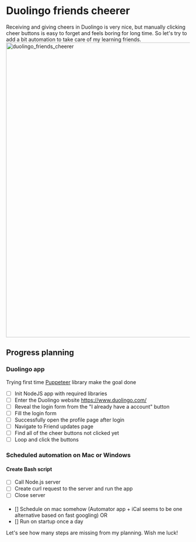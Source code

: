 # Duolingo friends cheerer
Receiving and giving cheers in Duolingo is very nice, but manually clicking cheer buttons is easy to forget and feels boring for long time. So let's try to add a bit automation to take care of my learning friends.
<img width="807" alt="duolingo_friends_cheerer" src="https://user-images.githubusercontent.com/16792417/177190174-a569ec8b-9dc4-4727-9603-d533dbc9a858.png">

## Progress planning
### Duolingo app
Trying first time [Puppeteer](https://github.com/puppeteer/puppeteer) library make the goal done
- [ ] Init NodeJS app with required libraries
- [ ] Enter the Duolingo website https://www.duolingo.com/
- [ ] Reveal the login form from the "I already have a account" button
- [ ] Fill the login form
- [ ] Successfully open the profile page after login
- [ ] Navigate to Friend updates page
- [ ] Find all of the cheer buttons not clicked yet
- [ ] Loop and click the buttons

### Scheduled automation on Mac or Windows
#### Create Bash script
- [ ] Call Node.js server
- [ ] Create curl request to the server and run the app
- [ ] Close server
####
- [] Schedule on mac somehow (Automator app + iCal seems to be one alternative based on fast googling)
OR
- [] Run on startup once a day

Let's see how many steps are missing from my planning. Wish me luck!
